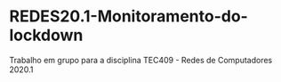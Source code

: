 # REDES20.1-Monitoramento-do-lockdown
Trabalho em grupo para a disciplina TEC409 - Redes de Computadores 2020.1
